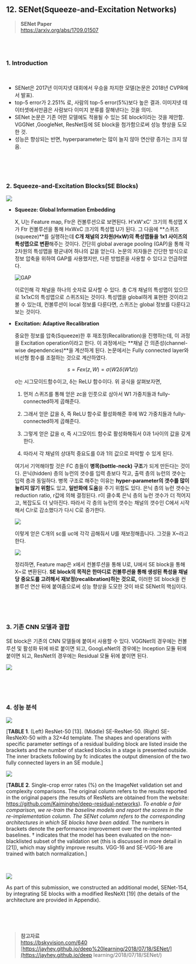 ## 12. SENet(Squeeze-and-Excitation Networks)

> **SENet Paper** </br>
> https://arxiv.org/abs/1709.01507</br>

</br>
</br>

### 1. Introduction

</br>

- SENet은 2017년 이미지넷 대회에서 우승을 차지한 모델(논문은 2018년 CVPR에서 발표).
- top-5 error가 2.251% 로, 사람의 top-5 error(5%)보다 높은 결과. 이미지넷 데이터셋에서만큼은 사람보다 이미지 분류를 잘해낸다는 것을 의미.
- SENet 논문은 기존 어떤 모델에도 적용될 수 있는 SE block이라는 것을 제안함.
  VGGNet ,GoogleNet, ResNet등에 SE block을 첨가함으로써 성능 향상을 도모한 것.
- 성능은 향상되는 반면, hyperparameter는 많이 늘지 않아 연산량 증가는 크지 않음.

</br>
</br>

</br>

### 2. Squeeze-and-Excitation Blocks(SE Blocks)

![](https://t1.daumcdn.net/cfile/tistory/9925C94C5B7182A72F)



- **Squeeze: Global Information Embedding**

    X, U는 Feature map, Ftr은 컨볼루션으로 보면된다. H'xW'xC' 크기의 특성맵 X가 Ftr 컨볼루션을 통해 HxWxC 크기의 특성맵 U가 된다.
   그 다음에 **스퀴즈(squeeze)**를 실행하는데 **C개 채널의 2차원(HxW)의 특성맵들을 1x1 사이즈의 특성맵으로 변환**해주는 것이다. 간단히 global average pooling (GAP)을 통해 각 2차원의 특성맵을 평균내어 하나의 값을 얻는다. 논문의 저자들은 간단한 방식으로 정보 압축을 위하여 GAP를 사용했지만, 다른 방법론을 사용할 수 있다고 언급하였다.

  ![GAP](https://blog.kakaocdn.net/dn/cXcyTg/btqBD19YRvI/bDuCdnS1atbfJFlg27ej4K/img.png)

   이로인해 각 채널을 하나의 숫자로 묘사할 수 있다. 총 C개 채널의 특성맵이 있으므로 1x1xC의 특성맵으로 스퀴즈되는 것이다. 특성맵을 global하게 표현한 것이라고 볼 수 있는데, 컨볼루션이 local 정보를 다룬다면, 스퀴즈는 global 정보를 다룬다고 보는 것이다.

  

- **Excitation: Adaptive Recalibration**

   중요한 정보를 압축(Squeeze)한 후 재조정(Recalibration)을 진행하는데, 이 과정을 Excitation operation이라고 한다. 이 과정에서는 **채널 간 의존성(channel-wise dependencies)**을 계산하게 된다.  논문에서는 Fully connected layer와 비선형 함수를 조절하는 것으로 계산하였다.

  
  $$
  s=Fex(z,W)=σ(W2δ(W1z))
  $$
   

  σ는 시그모이드함수이고, δ는 ReLU 함수이다. 위 공식을 살펴보자면, 

  1) 먼저 스퀴즈를 통해 얻은 zc을 인풋으로 삼아서 W1 가중치들과 fully-connected하게 곱해준다. 

  2) 그래서 얻은 값을 δ, 즉 ReLU 함수로 활성화해준 후에 W2 가중치들과 fully-connected하게 곱해준다. 

  3) 그렇게 얻은 값을 σ, 즉 시그모이드 함수로 활성화해줘서 0과 1사이의 값을 갖게 한다. 

  4) 따라서 각 채널의 상대적 중요도를 0과 1의 값으로 파악할 수 있게 된다.

   

   여기서 기억해야할 것은 FC 층들이 **병목(bottle-neck) 구조**가 되게 만든다는 것이다. 은닉(hidden) 층의 뉴런의 갯수를 입력 층보다 작고,  출력 층의 뉴런의 갯수는 입력 층과 동일하다. 병목 구조로 해주는 이유는 **hyper-parameter의 갯수를 많이 늘리지 않기 위함**도 있고, **일반화에 도움**을 주기 위함도 있다. 
   은닉 층의 뉴런 갯수는 reduction ratio, r값에 의해 결정된다. r이 클수록 은닉 층의 뉴런 갯수가 더 적어지고, 복잡도도 더 낮아진다. 따라서 각 층의 뉴런의 갯수는 채널의 갯수인 C에서 시작해서 C/r로 감소했다가 다시 C로 증가한다. 

  ![](https://i.imgur.com/sMoKNuy.png)

  이렇게 얻은 C개의 sc를 uc에 각각 곱해줘서 U를 재보정해줍니다. 그것을 X~라고 한다. 

  ![](https://img1.daumcdn.net/thumb/R1280x0/?scode=mtistory2&fname=https%3A%2F%2Fblog.kakaocdn.net%2Fdn%2Fm7Kw8%2FbtqBDbkWqNn%2FhpWZ4JzKpGHDZfaKGCv1Ak%2Fimg.png)

   정리하면, Feature map은 x에서 컨볼루션을 통해 U로, U에서 SE block을 통해 X~로 변환된다.
   **SE block의 목적은 한마디로 컨볼루션을 통해 생성된 특성을 채널당 중요도를 고려해서 재보정(recalibration)하는 것으로,** 이러한 SE block을 컨볼루션 연산 뒤에 붙여줌으로써 성능 향상을 도모한 것이 바로 SENet의 핵심이다.

</br>
</br>

</br>

### 3. 기존 CNN 모델과 결합

 SE block은 기존의 CNN 모델들에 붙여서 사용할 수 있다. VGGNet의 경우에는 컨볼루션 및 활성화 뒤에 바로 붙이면 되고, GoogLeNet의 경우에는 Inception 모듈 뒤에 붙이면 되고, ResNet의 경우에는 Residual 모듈 뒤에 붙이면 된다.

![](https://img1.daumcdn.net/thumb/R1280x0/?scode=mtistory2&fname=https%3A%2F%2Fblog.kakaocdn.net%2Fdn%2FpZvP2%2FbtqBEAqMq44%2FfQLZXp6PKydP0k1AoSfLG0%2Fimg.png)

</br>
</br>

</br>

### 4. 성능 분석

![](https://sike6054.github.io/blog/images/SENet,%20Table.1(removed).png)

[**TABLE 1**. (Left) ResNet-50 [13]. (Middle) SE-ResNet-50. (Right) SE-ResNeXt-50 with a 32×4d template. The shapes and operations with specific parameter settings of a residual building block are listed inside the brackets and the number of stacked blocks in a stage is presented outside. The inner brackets following by fc indicates the output dimension of the two fully connected layers in an SE module.]

![](https://img1.daumcdn.net/thumb/R1280x0/?scode=mtistory2&fname=https%3A%2F%2Fblog.kakaocdn.net%2Fdn%2F3Alc6%2FbtqBD1Wsbqo%2Flnt5lk9Zm3Qlsi0MTlGfy0%2Fimg.png)

[**TABLE 2**. Single-crop error rates (%) on the ImageNet validation set and complexity comparisons. The original column refers to the results reported in the original papers (the results of ResNets are obtained from the website: https://github.com/Kaiminghe/deep-residual-networks). *To enable a fair comparison, we re-train the baseline models and report the scores in the re-implementation column. The SENet column refers to the corresponding architectures in which SE blocks have been added.* The numbers in brackets denote the performance improvement over the re-implemented baselines. † indicates that the model has been evaluated on the non-blacklisted subset of the validation set (this is discussed in more detail in [21]), which may slightly improve results. VGG-16 and SE-VGG-16 are trained with batch normalization.]

</br>

![](https://img1.daumcdn.net/thumb/R1280x0/?scode=mtistory2&fname=https%3A%2F%2Fblog.kakaocdn.net%2Fdn%2FbBj2o6%2FbtqBBVpz8dP%2FnVKOubtdLGyNOpT7YsoNmk%2Fimg.png)

 As part of this submission, we constructed an additional model, SENet-154, by integrating SE blocks with a modified ResNeXt [19] (the details of the architecture are provided in Appendix).

</br>
</br>
</br>

> **참고자료** </br>
> https://bskyvision.com/640</br>
> [https://jayhey.github.io/deep%20learning/2018/07/18/SENet/](https://jayhey.github.io/deep learning/2018/07/18/SENet/) </br>

